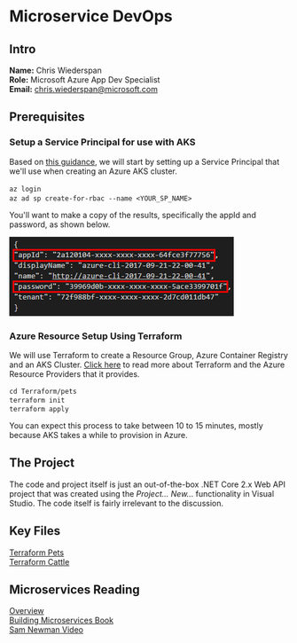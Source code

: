 # Microservice DevOps

## Intro
**Name:** Chris Wiederspan  
**Role:** Microsoft Azure App Dev Specialist  
**Email:** chris.wiederspan@microsoft.com

## Prerequisites

### Setup a Service Principal for use with AKS

Based on [this guidance](https://docs.microsoft.com/en-us/azure/container-service/kubernetes/container-service-kubernetes-service-principal), we will start by setting up a Service Principal that we'll use when creating an Azure AKS cluster.

`az login`  
`az ad sp create-for-rbac --name <YOUR_SP_NAME>`

You'll want to make a copy of the results, specifically the appId and password, as shown below.

![Credential screenshot](/Assets/service-principal-creds.png)

### Azure Resource Setup Using Terraform

We will use Terraform to create a Resource Group, Azure Container Registry and an AKS Cluster.
[Click here](https://www.terraform.io/docs/providers/azurerm/index.html) to read more about Terraform
and the Azure Resource Providers that it provides.

```
cd Terraform/pets  
terraform init  
terraform apply  
```

You can expect this process to take between 10 to 15 minutes, mostly because AKS takes a while to provision in Azure.

## The Project

The code and project itself is just an out-of-the-box .NET Core 2.x Web API project that was created using the <i>Project... New...</i>
functionality in Visual Studio. The code itself is fairly irrelevant to the discussion.

## Key Files

[Terraform Pets](/Terraform/pets)  
[Terraform Cattle](/Terraform/cattle)  

## Microservices Reading
[Overview](https://docs.microsoft.com/en-us/azure/service-fabric/service-fabric-overview-microservices)  
[Building Microservices Book](http://shop.oreilly.com/product/0636920033158.do)  
[Sam Newman Video](https://www.youtube.com/watch?v=PFQnNFe27kU)  